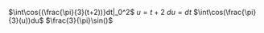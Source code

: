 $\int\cos{(\frac{\pi}{3}(t+2))}dt|_0^2$
$u=t+2$
$du=dt$
$\int\cos(\frac{\pi}{3}(u))du$
$\frac{3}{\pi}\sin()$
